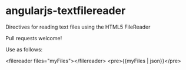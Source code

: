 angularjs-textfilereader
========================

Directives for reading text files using the HTML5 FileReader

Pull requests welcome!

Use as follows:

&lt;filereader files=&quot;myFiles&quot;&gt;&lt;/filereader&gt;
&lt;pre&gt;{{myFiles | json}}&lt;/pre&gt;